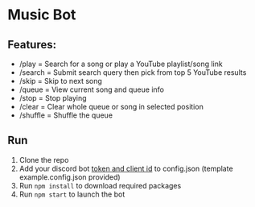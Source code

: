 # Music Bot

## Features:

- /play = Search for a song or play a YouTube playlist/song link
- /search = Submit search query then pick from top 5 YouTube results
- /skip = Skip to next song
- /queue = View current song and queue info
- /stop = Stop playing
- /clear = Clear whole queue or song in selected position
- /shuffle = Shuffle the queue

## Run

1. Clone the repo
2. Add your discord bot [token and client id](https://discordjs.guide/preparations/setting-up-a-bot-application.html) to config.json (template example.config.json provided)
3. Run `npm install` to download required packages
4. Run `npm start` to launch the bot
